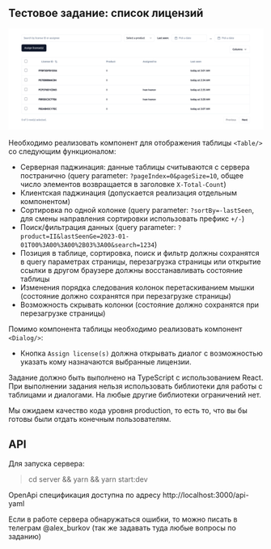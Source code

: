 ## Тестовое задание: список лицензий

![Table](table.png)

Необходимо реализовать компонент для отображения таблицы `<Table/>` со следующим функционалом:

- Серверная паджинация: данные таблицы считываются с сервера постранично (query parameter: `?pageIndex=0&pageSize=10`, общее число элементов возвращается в заголовке `X-Total-Count`)
- Клиентская паджинация (допускается реализация отдельным компонентом)
- Сортировка по одной колонке (query parameter: `?sortBy=-lastSeen`, для смены направления сортировки использовать префикс `+/-`)
- Поиск/фильтрация данных (query parameter: `?product=II&lastSeenGe=2023-01-01T00%3A00%3A00%2B03%3A00&search=1234`)
- Позиция в таблице, сортировка, поиск и фильтр должны сохранятся в query параметрах страницы, перезагрузка 
  страницы или открытие ссылки в другом браузере должны восстанавливать состояние таблицы
- Изменения порядка следования колонок перетаскиванием мышки (состояние должно сохранятся при перезагрузке страницы)
- Возможность скрывать колонки (состояние должно сохранятся при перезагрузке страницы)

Помимо компонента таблицы необходимо реализовать компонент `<Dialog/>`:

- Кнопка `Assign license(s)` должна открывать диалог с возможностью указать кому назначаются выбранные лицензии. 

Задание должно быть выполнено на TypeScript c использованием React. При выполнении задания нельзя использовать библиотеки для работы с таблицами и диалогами. 
На любые другие библиотеки ограничений нет. 

Мы ожидаем качество кода уровня production, то есть то, что вы бы готовы были отдать конечным пользователям.

## API

Для запуска сервера:

> cd server && yarn && yarn start:dev

OpenApi спецификация доступна по адресу http://localhost:3000/api-yaml 

Если в работе сервера обнаружаться ошибки, то можно писать в телеграм @alex_burkov (так же задавать туда любые вопросы по заданию)
